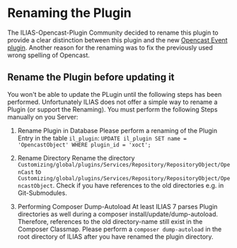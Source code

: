 # Renaming the Plugin

The ILIAS-Opencast-Plugin Community decided to rename this plugin to provide a clear distinction between this plugin and the new [Opencast Event plugin](https://github.com/opencast-ilias/OpencastEvent). Another reason for the renaming was to fix the previously used wrong spelling of Opencast.

## Rename the Plugin before updating it
You won't be able to update the PLugin until the following steps has been performed. Unfortunately ILIAS does not offer a simple way to rename a Plugin (or support the Renaming). You must perform the following Steps manually on you Server:

1. Rename Plugin in Database
Please perform a renaming of the Plugin Entry in the table `il_plugin`: `UPDATE il_plugin SET name = 'OpencastObject' WHERE plugin_id = 'xoct';`

2. Rename Directory
Rename the directory `Customizing/global/plugins/Services/Repository/RepositoryObject/OpenCast` to `Customizing/global/plugins/Services/Repository/RepositoryObject/OpencastObject`. Check if you have references to the old directories e.g. in Git-Submodules.

3. Performing Composer Dump-Autoload
At least ILIAS 7 parses Plugin directories as well during a composer install/update/dump-autoload. Therefore, references to the old directory-name still exist in the Composer Classmap. Please perform a `composer dump-autoload` in the root directory of ILIAS after you have renamed the plugin directory.

